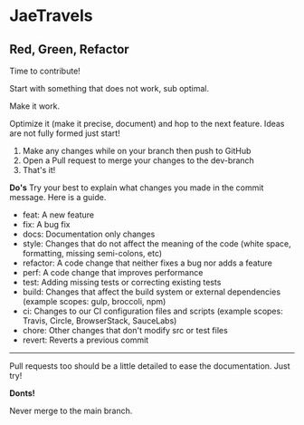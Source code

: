 # JaeTravels

## Red, Green, Refactor

Time to contribute!

Start with something that does not work, sub optimal.

Make it work.

Optimize it (make it precise, document) and hop to the next feature. Ideas are not fully formed
just start!


1. Make any changes while on your branch then push to GitHub
2. Open a Pull request to merge your changes to the dev-branch
3. That's it!

**Do's**
Try your best to explain what changes you made in the commit message. Here is a guide.

 - feat: A new feature
 - fix: A bug fix
 - docs: Documentation only changes
 - style: Changes that do not affect the meaning of the code (white space, formatting, missing semi-colons, etc)
 - refactor: A code change that neither fixes a bug nor adds a feature
 - perf: A code change that improves performance
 - test: Adding missing tests or correcting existing tests
 - build: Changes that affect the build system or external dependencies (example scopes: gulp, broccoli, npm)
 - ci: Changes to our CI configuration files and scripts (example scopes: Travis, Circle, BrowserStack, SauceLabs)
 - chore: Other changes that don't modify src or test files
 - revert: Reverts a previous commit

----
Pull requests too should be a little detailed to ease the documentation. Just try!


**Donts!**

Never merge to the main branch.
